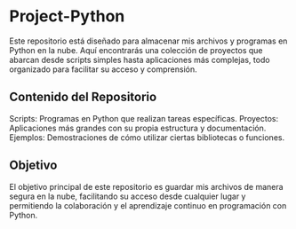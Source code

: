 # Project-Python
Este repositorio está diseñado para almacenar mis archivos y programas en Python en la nube. Aquí encontrarás una colección de proyectos que abarcan desde scripts simples hasta aplicaciones más complejas, todo organizado para facilitar su acceso y comprensión.

## Contenido del Repositorio
Scripts: Programas en Python que realizan tareas específicas.
Proyectos: Aplicaciones más grandes con su propia estructura y documentación.
Ejemplos: Demostraciones de cómo utilizar ciertas bibliotecas o funciones.
## Objetivo
El objetivo principal de este repositorio es guardar mis archivos de manera segura en la nube, facilitando su acceso desde cualquier lugar y permitiendo la colaboración y el aprendizaje continuo en programación con Python.
